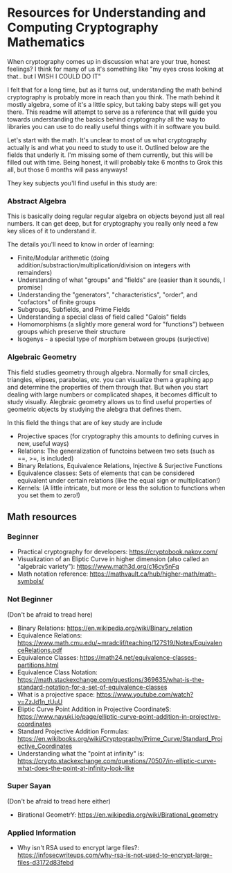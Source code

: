 # Resources for Understanding and Computing Cryptography Mathematics
When cryptography comes up in discussion what are your true, honest feelings?
I think for many of us it's something like "my eyes cross looking at that.. but I WISH I COULD DO IT"

I felt that for a long time, but as it turns out, understanding the math behind cryptography is probably
more in reach than you think. The math behind it mostly algebra, some of it's a little spicy, 
but taking baby steps will get you there. This readme will attempt to serve as a reference that will guide you
towards understanding the basics behind cryptography all the way to libraries you can use to do really useful
things with it in software you build.

Let's start with the math. It's unclear to most of us what cryptography actually is and what you need to
study to use it. Outlined below are the fields that underly it. I'm missing some of them currently, but this will
be filled out with time. Being honest, it will probably take 6 months to Grok this all, but those 6 months will
pass anyways!

They key subjects you'll find useful in this study are:

### Abstract Algebra 
This is basically doing regular regular algebra on objects beyond just all real numbers. It can get 
deep, but for cryptography you really only need a few key slices of it to understand it.

The details you'll need to know in order of learning:
* Finite/Modular arithmetic (doing addition/substraction/multiplication/division on integers with remainders)
* Understanding of what "groups" and "fields" are (easier than it sounds, I promise)
* Understanding the "generators", "characteristics", "order", and "cofactors" of finite groups
* Subgroups, Subfields, and Prime Fields
* Understanding a special class of field called "Galois" fields
* Homomorphisms (a slightly more general word for "functions") between groups which preserve their structure
* Isogenys - a special type of morphism between groups (surjective)

### Algebraic Geometry 
This field studies geometry through algebra. Normally for small circles, triangles, elipses, parabolas, etc.
you can visualize them a graphing app and determine the properties of them through that. But when you start dealing 
with large numbers or complicated shapes, it becomes difficult to study visually. Alegbraic geometry allows us
to find useful properties of geometric objects by studying the alebgra that defines them.

In this field the things that are of key study are include
* Projective spaces (for cryptography this amounts to defining curves in new, useful ways)
* Relations: The generalization of functoins between two sets (such as ==, >=, is included)
* Binary Relations, Equivalence Relations, Injective & Surjective Functions
* Equivalence classes: Sets of elements that can be considered equivalent under certain relations (like the equal sign or multiplication!)
* Kernels: (A little intricate, but more or less the solution to functions when you set them to zero!)


## Math resources

### Beginner
* Practical cryptography for developers: https://cryptobook.nakov.com/
* Visualization of an Eliptic Curve in higher dimension (also called an "algebraic variety"): https://www.math3d.org/c16cy5nFq
* Math notation reference: https://mathvault.ca/hub/higher-math/math-symbols/

### Not Beginner
(Don't be afraid to tread here)
* Binary Relations: https://en.wikipedia.org/wiki/Binary_relation
* Equivalence Relations: https://www.math.cmu.edu/~mradclif/teaching/127S19/Notes/EquivalenceRelations.pdf
* Equivalence Classes: https://math24.net/equivalence-classes-partitions.html
* Equivalence Class Notation: https://math.stackexchange.com/questions/369635/what-is-the-standard-notation-for-a-set-of-equivalence-classes
* What is a projective space: https://www.youtube.com/watch?v=ZzJd1n_tUuU
* Eliptic Curve Point Addition in Projective CoordinateS: https://www.nayuki.io/page/elliptic-curve-point-addition-in-projective-coordinates
* Standard Projective Addition Formulas: https://en.wikibooks.org/wiki/Cryptography/Prime_Curve/Standard_Projective_Coordinates
* Understanding what the "point at infinity" is: https://crypto.stackexchange.com/questions/70507/in-elliptic-curve-what-does-the-point-at-infinity-look-like

### Super Sayan
(Don't be afraid to tread here either)
* Birational GeometrY: https://en.wikipedia.org/wiki/Birational_geometry


### Applied Information
* Why isn't RSA used to encrypt large files?: https://infosecwriteups.com/why-rsa-is-not-used-to-encrypt-large-files-d3172d83febd
